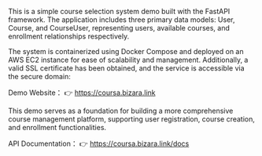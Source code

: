 This is a simple course selection system demo built with the FastAPI framework. The application includes three primary data models: User, Course, and CourseUser, representing users, available courses, and enrollment relationships respectively.

The system is containerized using Docker Compose and deployed on an AWS EC2 instance for ease of scalability and management. Additionally, a valid SSL certificate has been obtained, and the service is accessible via the secure domain:

Demo Website：
👉 https://coursa.bizara.link

This demo serves as a foundation for building a more comprehensive course management platform, supporting user registration, course creation, and enrollment functionalities.

API Documentation：
👉 https://coursa.bizara.link/docs
